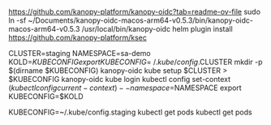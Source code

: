 https://github.com/kanopy-platform/kanopy-oidc?tab=readme-ov-file
sudo ln -sf ~/Documents/kanopy-oidc-macos-arm64-v0.5.3/bin/kanopy-oidc-macos-arm64-v0.5.3 /usr/local/bin/kanopy-oidc
helm plugin install https://github.com/kanopy-platform/ksec

CLUSTER=staging
NAMESPACE=sa-demo 
KOLD=$KUBECONFIG
export KUBECONFIG=~/.kube/config.$CLUSTER
mkdir -p $(dirname $KUBECONFIG)
kanopy-oidc kube setup $CLUSTER > $KUBECONFIG
kanopy-oidc kube login
kubectl config set-context $(kubectl config current-context) --namespace=$NAMESPACE
export KUBECONFIG=$KOLD

KUBECONFIG=~/.kube/config.staging kubectl get pods
kubectl get pods

